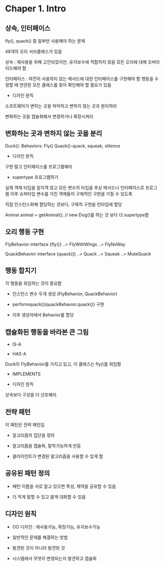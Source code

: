 # Chaper 1. Intro

## 상속, 인터페이스

fly(), quack() 중 일부만 사용해야 하는 문제

48개의 오리 서브클래스가 있음

상속 : 재사용을 위해 고안되었지만, 유지보수에 적합하지 않음
모든 오리에 대해 오버라이드해야 함

인터페이스 : 여전히 사용하지 않는 메서드에 대한 인터페이스를 구현해야 함
행동을 수정할 때 연관된 모든 클래스를 찾아 확인해야 할 필요가 있음

* 디자인 원칙

소프트웨어가 변하는 곳을 파악하고 변하지 않는 곳과 분리하라

변화하는 곳을 캡슐화해서 변경하거나 확장시켜라

## 변화하는 곳과 변하지 않는 곳을 분리

Duck():
    Behaviors:
        Fly()
        Quack()-quack, squeak, slilence

* 디자인 원칙

구현 말고 인터페이스를 프로그램해라

* supertype 프로그램하기

실제 객체 타입을 알지객 않고 모든 변수의 타입을 추상 메서드나 인터페이스로 프로그램
이후 슈퍼타입 변수를 가진 객체들이 구체적인 구현을 가질 수 있도록

직접 인스턴스화해 할당하는 것보다, 구체적 구현을 런타임에 할당

Animal animal = getAnimal(); // new Dog()를 하는 것 보다 더 supertype함

## 오리 행동 구현

FlyBehavior interface {fly()}
    ..> FlyWithWings
    ..> FlyNoWay

QuackBehavior interface {quack()}
    ..> Quack
    ..> Squeak
    ..> MuteQuack

## 행동 합치기

각 행동을 위임하는 것이 중요함

* 인스턴스 변수 두개 생성 (FlyBehavior, QuackBehavior)

* performquack(){quackBehavior.quack()} 구현

* 이후 생성자에서 Behavior를 할당

## 캡슐화된 행동을 바라본 큰 그림

* IS-A

* HAS-A

Duck이 FlyBehavior를 가지고 있고, 이 클래스는 fly()를 위임함

* IMPLEMENTS

* 디자인 원칙

상속보다 구성을 더 선호해라.

## 전략 패턴

이 패턴은 전략 패턴임

* 알고리즘의 집단을 정의

* 알고리즘을 캡슐화, 탈착가능하게 만듬

* 클라이언트가 변경된 알고리즘을 사용할 수 있게 함

## 공유된 패턴 정의

* 패턴 이름을 서로 알고 있으면 특성, 제약을 공유할 수 있음

* 더 적게 말할 수 있고 얉게 대화할 수 있음

## 디자인 원칙

* OO 디자인 : 재사용가능, 확장가능, 유지보수가능

* 일반적인 문제를 해결하는 방법

* 발견된 것이 아니라 발견된 것

* 시스템에서 무엇이 변경되는지 발견하고 캡슐화